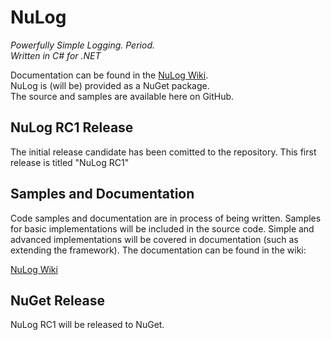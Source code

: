 # NuLog
_Powerfully Simple Logging. Period._  
_Written in C# for .NET_

Documentation can be found in the [NuLog Wiki](https://github.com/ivanpointer/NuLog/wiki).  
NuLog is (will be) provided as a NuGet package.  
The source and samples are available here on GitHub.

## NuLog RC1 Release
The initial release candidate has been comitted to the repository.  This first release is titled "NuLog RC1"

## Samples and Documentation
Code samples and documentation are in process of being written.  Samples for basic implementations will be included in the source code.  Simple and advanced implementations will be covered in documentation (such as extending the framework).  The documentation can be found in the wiki:

[NuLog Wiki](https://github.com/ivanpointer/NuLog/wiki)

## NuGet Release
NuLog RC1 will be released to NuGet.
